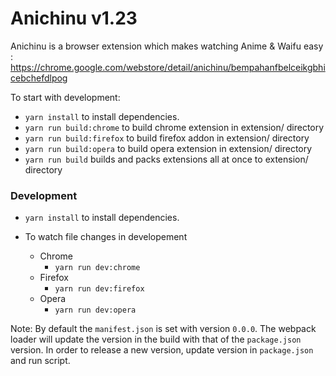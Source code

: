 # Anichinu v1.23
Anichinu is a browser extension which makes watching Anime & Waifu easy : https://chrome.google.com/webstore/detail/anichinu/bempahanfbelceikgbhicebchefdlpog 

To start with development:

- `yarn install` to install dependencies.
- `yarn run build:chrome` to build chrome extension in extension/ directory
- `yarn run build:firefox` to build firefox addon in extension/ directory
- `yarn run build:opera` to build opera extension in extension/ directory
- `yarn run build` builds and packs extensions all at once to extension/ directory

### Development

- `yarn install` to install dependencies.
- To watch file changes in developement

  - Chrome
    - `yarn run dev:chrome`
  - Firefox
    - `yarn run dev:firefox`
  - Opera
    - `yarn run dev:opera`

Note: By default the `manifest.json` is set with version `0.0.0`. The webpack loader will update the version in the build with that of the `package.json` version. In order to release a new version, update version in `package.json` and run script.
